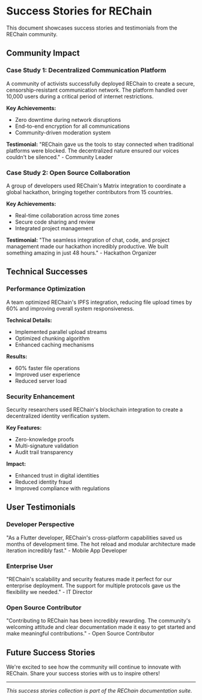 # Success Stories for REChain

This document showcases success stories and testimonials from the REChain community.

## Community Impact

### Case Study 1: Decentralized Communication Platform
A community of activists successfully deployed REChain to create a secure, censorship-resistant communication network. The platform handled over 10,000 users during a critical period of internet restrictions.

**Key Achievements:**
- Zero downtime during network disruptions
- End-to-end encryption for all communications
- Community-driven moderation system

**Testimonial:**
"REChain gave us the tools to stay connected when traditional platforms were blocked. The decentralized nature ensured our voices couldn't be silenced." - Community Leader

### Case Study 2: Open Source Collaboration
A group of developers used REChain's Matrix integration to coordinate a global hackathon, bringing together contributors from 15 countries.

**Key Achievements:**
- Real-time collaboration across time zones
- Secure code sharing and review
- Integrated project management

**Testimonial:**
"The seamless integration of chat, code, and project management made our hackathon incredibly productive. We built something amazing in just 48 hours." - Hackathon Organizer

## Technical Successes

### Performance Optimization
A team optimized REChain's IPFS integration, reducing file upload times by 60% and improving overall system responsiveness.

**Technical Details:**
- Implemented parallel upload streams
- Optimized chunking algorithm
- Enhanced caching mechanisms

**Results:**
- 60% faster file operations
- Improved user experience
- Reduced server load

### Security Enhancement
Security researchers used REChain's blockchain integration to create a decentralized identity verification system.

**Key Features:**
- Zero-knowledge proofs
- Multi-signature validation
- Audit trail transparency

**Impact:**
- Enhanced trust in digital identities
- Reduced identity fraud
- Improved compliance with regulations

## User Testimonials

### Developer Perspective
"As a Flutter developer, REChain's cross-platform capabilities saved us months of development time. The hot reload and modular architecture made iteration incredibly fast." - Mobile App Developer

### Enterprise User
"REChain's scalability and security features made it perfect for our enterprise deployment. The support for multiple protocols gave us the flexibility we needed." - IT Director

### Open Source Contributor
"Contributing to REChain has been incredibly rewarding. The community's welcoming attitude and clear documentation made it easy to get started and make meaningful contributions." - Open Source Contributor

## Future Success Stories

We're excited to see how the community will continue to innovate with REChain. Share your success stories with us to inspire others!

---

*This success stories collection is part of the REChain documentation suite.*
